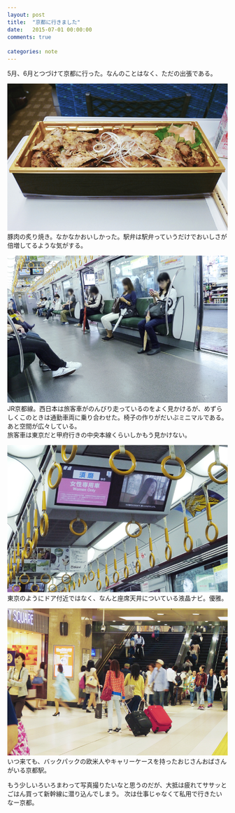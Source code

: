 ```yaml
---
layout: post
title:  "京都に行きました"
date:   2015-07-01 00:00:00
comments: true

categories: note
---
```


5月、6月とつづけて京都に行った。なんのことはなく、ただの出張である。

![](/img/2015-07-01.jpg)
豚肉の炙り焼き。なかなかおいしかった。駅弁は駅弁っていうだけでおいしさが倍増してるような気がする。

![](/img/2015-07-01-2.jpg)
JR京都線。西日本は旅客車がのんびり走っているのをよく見かけるが、めずらしくこのときは通勤車両に乗り合わせた。椅子の作りがだいぶミニマルである。あと空間が広々している。  
旅客車は東京だと甲府行きの中央本線くらいしかもう見かけない。

![](/img/2015-07-01-3.jpg)
東京のようにドア付近ではなく、なんと座席天井についている液晶ナビ。優雅。

![](/img/2015-07-01-4.jpg)
いつ来ても、バックパックの欧米人やキャリーケースを持ったおじさんおばさんがいる京都駅。

もう少しいろいろまわって写真撮りたいなと思うのだが、大抵は疲れてササッとごはん買って新幹線に潜り込んでしまう。
次は仕事じゃなくて私用で行きたいなー京都。
